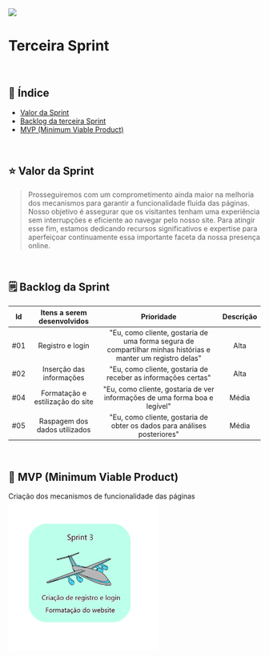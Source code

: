 <img src="./CIANP.png">
<br>
<h1>Terceira Sprint</h1>
<br>
<h2> 🔗 Índice</h2>

- [Valor da Sprint](#valor)
- [Backlog da terceira Sprint](#backlog)
- [MVP (Minimum Viable Product)](#mvp)


<br>
<h2>⭐️ Valor da Sprint</h2><a name="valor"></a>

>Prosseguiremos com um comprometimento ainda maior na melhoria dos mecanismos para garantir a funcionalidade fluida das páginas. Nosso objetivo é assegurar que os visitantes tenham uma experiência sem interrupções e eficiente ao navegar pelo nosso site. Para atingir esse fim, estamos dedicando recursos significativos e expertise para aperfeiçoar continuamente essa importante faceta da nossa presença online.

<br>
<h2> 🗒 Backlog da Sprint</h2> <a name="backlog"></a>

|   Id  | Itens a serem desenvolvidos  | Prioridade |  Descrição  |
| :----: | :--------: | :--------: | :--------------: |
|   #01   |   Registro e login  | "Eu, como cliente, gostaria de uma forma segura de compartilhar minhas histórias e manter um registro delas" | Alta |   3 | 
|   #02   |   Inserção das informações                             | "Eu, como cliente, gostaria de receber as informações certas" | Alta |   3   |
|   #04   |   Formatação e estilização do site  | "Eu, como cliente, gostaria de ver informações de uma forma boa e legível" | Média |   3   |
|   #05  |   Raspagem dos dados utilizados  | "Eu, como cliente, gostaria de obter os dados para análises posteriores" | Média |   3   |


<br>

<h2> 🚀 MVP (Minimum Viable Product) </h2><a name="mvp"></a>
Criação dos mecanismos de funcionalidade das páginas

 <br>
 <img src="./Sprint 3 img.png" width="300px">




